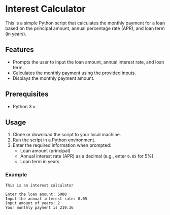# Interest Calculator

This is a simple Python script that calculates the monthly payment for a loan based on the principal amount, annual percentage rate (APR), and loan term (in years).

## Features
- Prompts the user to input the loan amount, annual interest rate, and loan term.
- Calculates the monthly payment using the provided inputs.
- Displays the monthly payment amount.

## Prerequisites
- Python 3.x

## Usage

1. Clone or download the script to your local machine.
2. Run the script in a Python environment.
3. Enter the required information when prompted:
   - Loan amount (principal)
   - Annual interest rate (APR) as a decimal (e.g., enter `0.05` for 5%).
   - Loan term in years.

### Example

```plaintext
This is an interest calculator

Enter the loan amount: 5000
Input the annual interest rate: 0.05
Input amount of years: 2
Your monthly payment is 219.36
